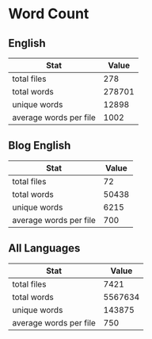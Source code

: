 # Word Count

## English

Stat | Value
---- | -----
total files | 278
total words | 278701
unique words | 12898
average words per file | 1002

## Blog English

Stat | Value
---- | -----
total files | 72
total words | 50438
unique words | 6215
average words per file | 700

## All Languages

Stat | Value
---- | -----
total files | 7421
total words | 5567634
unique words | 143875
average words per file | 750

